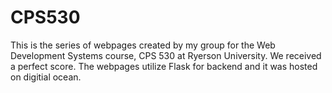 # CPS530
This is the series of webpages created by my group for the Web Development Systems course, CPS 530 at Ryerson University. We received a perfect score. The webpages utilize Flask for backend and it was hosted on digitial ocean.
